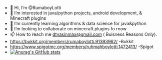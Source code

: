 - 👋 Hi, I’m @RumaboyLotti
- 👀 I’m interested in java/python projects, android development, & Minecraft plugins
- 🌱 I’m currently learning algorithms & data science for java&python 
- 💞️ I’m looking to collaborate on minecraft plugins fo rnow
- 📫 How to reach me dtyasinmax@gmail.com ( Buisness Reasons Only).
- https://bukkit.org/members/rumaboylotti.91393962/ -Bukkit
- https://www.spigotmc.org/members/ruhmahboylotti.1472413/ -Spigot
- [![Anurag's GitHub stats](https://github-readme-stats.vercel.app/api?username=RumaboyLotti)](https://github.com/anuraghazra/github-readme-stats)

<!---
RumaboyLotti/RumaboyLotti is a ✨ special ✨ repository because its `README.md` (this file) appears on your GitHub profile.
You can click the Preview link to take a look at your changes.
--->

